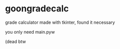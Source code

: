 # goongradecalc
grade calculator made with tkinter, found it necessary

you only need main.pyw

(dead btw

